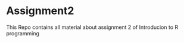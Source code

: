 Assignment2
===========

This Repo contains all material about assignment 2 of Introducion to R programming
